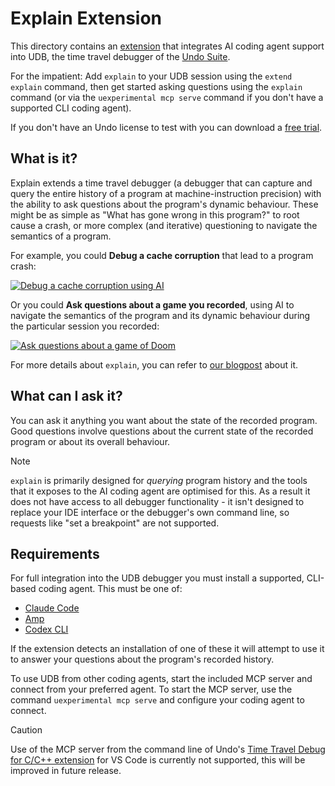 Explain Extension
=================

This directory contains an [extension](https://docs.undo.io/Addons.html) that integrates AI coding
agent support into UDB, the time travel debugger of the [Undo Suite](http://undo.io/).

For the impatient: Add `explain` to your UDB session using the `extend explain` command, then get
started asking questions using the `explain` command (or via the `uexperimental mcp serve` command
if you don't have a supported CLI coding agent).

If you don't have an Undo license to test with you can download a [free
trial](https://undo.io/udb-free-trial/).

What is it?
-----------

Explain extends a time travel debugger (a debugger that can capture and query the entire history of
a program at machine-instruction precision) with the ability to ask questions about the program's
dynamic behaviour. These might be as simple as "What has gone wrong in this program?" to root cause
a crash, or more complex (and iterative) questioning to navigate the semantics of a program.

For example, you could **Debug a cache corruption** that lead to a program crash:

[![Debug a cache corruption using
AI](https://img.youtube.com/vi/p416JIurLiU/0.jpg)](https://www.youtube.com/watch?v=p416JIurLiU)

Or you could **Ask questions about a game you recorded**, using AI to navigate the semantics of the
program and its dynamic behaviour during the particular session you recorded:

[![Ask questions about a game of
Doom](https://img.youtube.com/vi/dmH7owoctC4/0.jpg)](https://www.youtube.com/watch?v=dmH7owoctC4)

For more details about `explain`, you can refer to [our
blogpost](https://undo.io/resources/time-travel-ai-code-assistant/) about it.

What can I ask it?
------------------

You can ask it anything you want about the state of the recorded program. Good questions involve
questions about the current state of the recorded program or about its overall behaviour.

> [!NOTE]
> `explain` is primarily designed for *querying* program history and the tools that it exposes to
> the AI coding agent are optimised for this. As a result it does not have access to all debugger
> functionality - it isn't designed to replace your IDE interface or the debugger's own command
> line, so requests like "set a breakpoint" are not supported.

Requirements
------------

For full integration into the UDB debugger you must install a supported, CLI-based coding
agent. This must be one of:

 * [Claude Code](https://www.anthropic.com/claude-code)
 * [Amp](https://ampcode.com/)
 * [Codex CLI](https://developers.openai.com/codex/cli/)

If the extension detects an installation of one of these it will attempt to use it to answer your
questions about the program's recorded history.

To use UDB from other coding agents, start the included MCP server and connect from your preferred
agent. To start the MCP server, use the command `uexperimental mcp serve` and configure your coding
agent to connect.

> [!CAUTION]
>
> Use of the MCP server from the command line of Undo's [Time Travel Debug for C/C++
> extension](https://marketplace.visualstudio.com/items?itemName=Undo.udb) for VS Code is currently
> not supported, this will be improved in future release.
